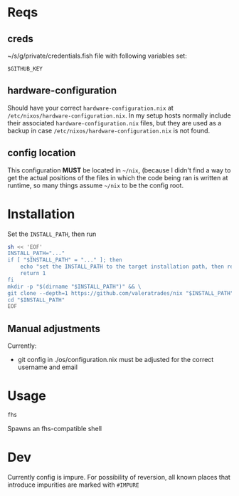# Reqs
## creds
~/s/g/private/credentials.fish file with following variables set:
```fish
$GITHUB_KEY
```

## hardware-configuration
Should have your correct `hardware-configuration.nix` at `/etc/nixos/hardware-configuration.nix`. In my setup hosts normally include their associated `hardware-configuration.nix` files, but they are used as a backup in case `/etc/nixos/hardware-configuration.nix` is not found.

## config location
This configuration **MUST** be located in `~/nix`, (because I didn't find a way to get the actual positions of the files in which the code being ran is written at runtime, so many things assume `~/nix` to be the config root.


# Installation
Set the `INSTALL_PATH`, then run
```sh
sh << 'EOF'
INSTALL_PATH="..."
if [ "$INSTALL_PATH" = "..." ]; then
    echo "set the INSTALL_PATH to the target installation path, then rerun the command"
    return 1
fi
mkdir -p "$(dirname "$INSTALL_PATH")" && \
git clone --depth=1 https://github.com/valeratrades/nix "$INSTALL_PATH" && \
cd "$INSTALL_PATH"
EOF
```



## Manual adjustments
Currently:
- git config in ./os/configuration.nix must be adjusted for the correct username and email

# Usage
```sh
fhs
```

Spawns an fhs-compatible shell


# Dev
Currently config is impure. For possibility of reversion, all known places that introduce impurities are marked with `#IMPURE`
